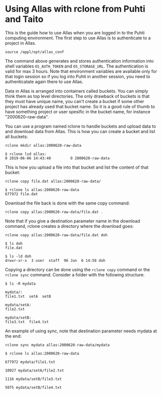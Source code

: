 # Using Allas with rclone from Puhti and Taito 

This is the guide how to use Allas when you are logged in to the Puhti computing environment. The first step to use Allas is to authenticate to a project in Allas.

```
source /appl/opt/allas_conf
```

The command above generates and stores authentication information into shell variables `OS_AUTH_TOKEN` and `OS_STORAGE_URL`. The authentication is valid for max 3 hours. Note that environment variables are available only for that login session so if you log into Puhti in another session, you need to authenticatate again there to use Allas.

Data in Allas is arranged into containers called buckets. You can simply think them as top level directories. The only drawback of buckets is that they must have unique name, you can't create a bucket if some other project has already used that bucket name. So it is a good rule of thumb to have something project or user spesific in the bucket name, for instance "2000620-raw-data".

You can use a program named rclone to handle buckets and upload data to and download data from Allas. This is how you can create a bucket and list all buckets:
```
rclone mkdir allas:2000620-raw-data
```

```shell
$ rclone lsd allas:
0 2019-06-06 14:43:40         0 2000620-raw-data
```
This is how you upload a file into that bucket and list the content of that bucket: 

```
rclone copy file.dat allas:2000620-raw-data/
```

```shell
$ rclone ls allas:2000620-raw-data
677972 file.dat
```


Download the file back is done with the same copy command:

```
rclone copy allas:2000620-raw-data/file.dat .
```

Note that if you give a destination parameter name in the download command, rclone creates a directory where the download goes:
```
rclone copy allas:2000620-raw-data/file.dat doh

```

```shell
$ ls doh
file.dat
```

```shell
$ ls -ld doh
drwxr-xr-x  3 user  staff  96 Jun  6 14:58 doh
```


Copying a directory can be done using the `rclone copy` command or the `rclone sync` command. Consider a folder with the following structure:

```shell
$ ls -R mydata

mydata/:
file1.txt  setA  setB

mydata/setA:
file2.txt

mydata/setB:
file3.txt  file4.txt
```

An example of using sync, note that destination parameter needs mydata at the end:

```
rclone sync mydata allas:2000620-raw-data/mydata
```

```shell
$ rclone ls allas:2000620-raw-data

677972 mydata/file1.txt

10927 mydata/setA/file2.txt

1116 mydata/setB/file3.txt

5075 mydata/setB/file4.txt
```



